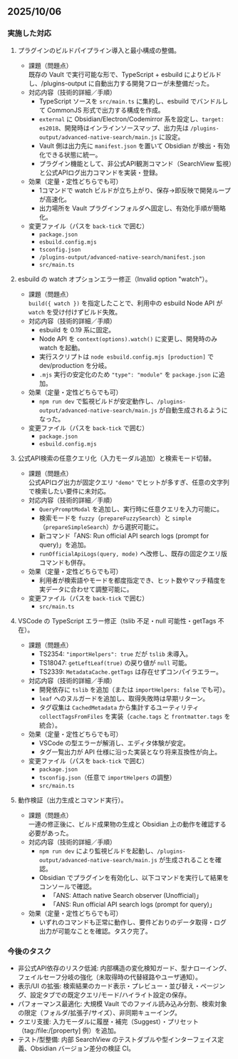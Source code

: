 ## 2025/10/06
### 実施した対応
1. プラグインのビルドパイプライン導入と最小構成の整備。
   - 課題（問題点）  
     既存の Vault で実行可能な形で、TypeScript + esbuild によりビルドし、/plugins-output に自動出力する開発フローが未整備だった。
   - 対応内容（技術的詳細／手順）  
     - TypeScript ソースを `src/main.ts` に集約し、esbuild でバンドルして CommonJS 形式で出力する構成を作成。  
     - `external` に Obsidian/Electron/Codemirror 系を設定し、`target: es2018`、開発時はインラインソースマップ、出力先は `/plugins-output/advanced-native-search/main.js` に設定。  
     - Vault 側は出力先に `manifest.json` を置いて Obsidian が検出・有効化できる状態に統一。  
     - プラグイン機能として、非公式API観測コマンド（SearchView 監視）と公式APIログ出力コマンドを実装・登録。
   - 効果（定量・定性どちらでも可）  
     - 1コマンドで watch ビルドが立ち上がり、保存→即反映で開発ループが高速化。  
     - 出力場所を Vault プラグインフォルダへ固定し、有効化手順が簡略化。
   - 変更ファイル（パスを `back-tick` で囲む）  
     - `package.json`  
     - `esbuild.config.mjs`  
     - `tsconfig.json`  
     - `/plugins-output/advanced-native-search/manifest.json`  
     - `src/main.ts`

2. esbuild の watch オプションエラー修正（Invalid option "watch"）。
   - 課題（問題点）  
     `build({ watch })` を指定したことで、利用中の esbuild Node API が `watch` を受け付けずビルド失敗。
   - 対応内容（技術的詳細／手順）  
     - esbuild を 0.19 系に固定。  
     - Node API を `context(options).watch()` に変更し、開発時のみ watch を起動。  
     - 実行スクリプトは `node esbuild.config.mjs [production]` で dev/production を分岐。  
     - `.mjs` 実行の安定化のため `"type": "module"` を `package.json` に追加。
   - 効果（定量・定性どちらでも可）  
     - `npm run dev` で監視ビルドが安定動作し、`/plugins-output/advanced-native-search/main.js` が自動生成されるようになった。
   - 変更ファイル（パスを `back-tick` で囲む）  
     - `package.json`  
     - `esbuild.config.mjs`

3. 公式API検索の任意クエリ化（入力モーダル追加）と検索モード切替。
   - 課題（問題点）  
     公式APIログ出力が固定クエリ `"demo"` でヒットが多すぎ、任意の文字列で検索したい要件に未対応。
   - 対応内容（技術的詳細／手順）  
     - `QueryPromptModal` を追加し、実行時に任意クエリを入力可能に。  
     - 検索モードを `fuzzy`（`prepareFuzzySearch`）と `simple`（`prepareSimpleSearch`）から選択可能に。  
     - 新コマンド「ANS: Run official API search logs (prompt for query)」を追加。  
     - `runOfficialApiLogs(query, mode)` へ改修し、既存の固定クエリ版コマンドも併存。
   - 効果（定量・定性どちらでも可）  
     - 利用者が検索語やモードを都度指定でき、ヒット数やマッチ精度を実データに合わせて調整可能に。
   - 変更ファイル（パスを `back-tick` で囲む）  
     - `src/main.ts`

4. VSCode の TypeScript エラー修正（tslib 不足・null 可能性・getTags 不在）。
   - 課題（問題点）  
     - TS2354: `"importHelpers": true` だが `tslib` 未導入。  
     - TS18047: `getLeftLeaf(true)` の戻り値が `null` 可能。  
     - TS2339: `MetadataCache.getTags` は存在せずコンパイラエラー。
   - 対応内容（技術的詳細／手順）  
     - 開発依存に `tslib` を追加（または `importHelpers: false` でも可）。  
     - `leaf` へのヌルガードを追加し、取得失敗時は早期リターン。  
     - タグ収集は `CachedMetadata` から集計するユーティリティ `collectTagsFromFiles` を実装（`cache.tags` と `frontmatter.tags` を統合）。
   - 効果（定量・定性どちらでも可）  
     - VSCode の型エラーが解消し、エディタ体験が安定。  
     - タグ一覧出力が API 仕様に沿った実装となり将来互換性が向上。
   - 変更ファイル（パスを `back-tick` で囲む）  
     - `package.json`  
     - `tsconfig.json`（任意で `importHelpers` の調整）  
     - `src/main.ts`

5. 動作検証（出力生成とコマンド実行）。
   - 課題（問題点）  
     一連の修正後に、ビルド成果物の生成と Obsidian 上の動作を確認する必要があった。
   - 対応内容（技術的詳細／手順）  
     - `npm run dev` により監視ビルドを起動し、`/plugins-output/advanced-native-search/main.js` が生成されることを確認。  
     - Obsidian でプラグインを有効化し、以下コマンドを実行して結果をコンソールで確認。  
       - 「ANS: Attach native Search observer (Unofficial)」  
       - 「ANS: Run official API search logs (prompt for query)」
   - 効果（定量・定性どちらでも可）  
     - いずれのコマンドも正常に動作し、要件どおりのデータ取得・ログ出力が可能なことを確認。タスク完了。

### 今後のタスク
- 非公式API依存のリスク低減: 内部構造の変化検知ガード、型ナローイング、フェイルセーフ分岐の強化（未取得時の代替経路やユーザ通知）。
- 表示/UI の拡張: 検索結果のカード表示・プレビュー・並び替え・ページング、設定タブでの既定クエリ/モード/ハイライト設定の保存。
- パフォーマンス最適化: 大規模 Vault でのファイル読み込み分割、検索対象の限定（フォルダ/拡張子/サイズ）、非同期キューイング。
- クエリ支援: 入力モーダルに履歴・補完（Suggest）・プリセット（tag:/file:/[property] 例）を追加。
- テスト/型整備: 内部 SearchView のテストダブルや型インターフェイス定義、Obsidian バージョン差分の検証 CI。
